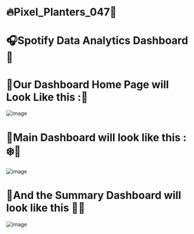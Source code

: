 # 🔥Pixel_Planters_047🍁

# 🎧Spotify Data Analytics Dashboard 🚀


# 📍Our Dashboard Home Page will Look Like this :🌄
![image](https://github.com/user-attachments/assets/a8e5ae1e-b89b-4e98-9e57-effe8d2f06c5)

# 📍Main Dashboard will look like this : ❄️🥀
![image](https://github.com/user-attachments/assets/79ed04e7-5e39-456f-9ddc-258d99dda09a)

# 📍And the Summary Dashboard will look like this 🌟🎵
![image](https://github.com/user-attachments/assets/9a91c568-ff53-4c6d-a847-86d85c39a84c)
